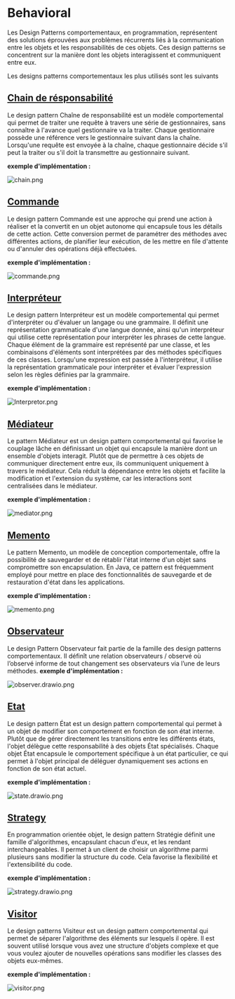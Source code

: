 # Behavioral
Les Design Patterns comportementaux, en programmation, représentent des solutions éprouvées aux problèmes récurrents liés à la communication entre les objets et les responsabilités de ces objets. Ces design patterns se concentrent sur la manière dont les objets interagissent et communiquent entre eux.

Les designs patterns comportementaux les plus utilisés sont les suivants

## [Chain de résponsabilité](chainResponsability)
Le design pattern Chaîne de responsabilité est un modèle comportemental qui permet de traiter une requête à travers une série de gestionnaires, sans connaître à l'avance quel gestionnaire va la traiter. Chaque gestionnaire possède une référence vers le gestionnaire suivant dans la chaîne. Lorsqu'une requête est envoyée à la chaîne, chaque gestionnaire décide s'il peut la traiter ou s'il doit la transmettre au gestionnaire suivant.

**exemple d'implémentation :**

![chain.png](chainResponsability/chain.png)

## [Commande](command)
Le design pattern Commande est une approche qui prend une action à réaliser et la convertit en un objet autonome qui encapsule tous les détails de cette action. Cette conversion permet de paramétrer des méthodes avec différentes actions, de planifier leur exécution, de les mettre en file d'attente ou d'annuler des opérations déjà effectuées.

**exemple d'implémentation :**

![commande.png](command/commande.png)

## [Interpréteur](interpretor)
Le design pattern Interpréteur est un modèle comportemental qui permet d'interpréter ou d'évaluer un langage ou une grammaire. Il définit une représentation grammaticale d'une langue donnée, ainsi qu'un interpréteur qui utilise cette représentation pour interpréter les phrases de cette langue. Chaque élément de la grammaire est représenté par une classe, et les combinaisons d'éléments sont interprétées par des méthodes spécifiques de ces classes. Lorsqu'une expression est passée à l'interpréteur, il utilise la représentation grammaticale pour interpréter et évaluer l'expression selon les règles définies par la grammaire.

**exemple d'implémentation :**

![Interpretor.png](interpretor/Interpretor.png)

## [Médiateur](mediator)
Le pattern Médiateur est un design pattern comportemental qui favorise le couplage lâche en définissant un objet qui encapsule la manière dont un ensemble d'objets interagit. Plutôt que de permettre à ces objets de communiquer directement entre eux, ils communiquent uniquement à travers le médiateur. Cela réduit la dépendance entre les objets et facilite la modification et l'extension du système, car les interactions sont centralisées dans le médiateur.

**exemple d'implémentation :**

![mediator.png](mediator/mediator.png)

## [Memento](memento)
Le pattern Memento, un modèle de conception comportementale, offre la possibilité de sauvegarder et de rétablir l'état interne d'un objet sans compromettre son encapsulation. En Java, ce pattern est fréquemment employé pour mettre en place des fonctionnalités de sauvegarde et de restauration d'état dans les applications.

**exemple d'implémentation :**

![memento.png](memento/memento.png)

## [Observateur](observer)
Le design Pattern Observateur fait partie de la famille des design patterns comportementaux. Il définît une relation observateurs / observé où l’observé informe de tout changement ses observateurs via l’une de leurs méthodes.
**exemple d'implémentation :**

![observer.drawio.png](observer/observer.png)

## [Etat](state)
Le design pattern État est un design pattern comportemental qui permet à un objet de modifier son comportement en fonction de son état interne. Plutôt que de gérer directement les transitions entre les différents états, l'objet délègue cette responsabilité à des objets État spécialisés. Chaque objet État encapsule le comportement spécifique à un état particulier, ce qui permet à l'objet principal de déléguer dynamiquement ses actions en fonction de son état actuel.

**exemple d'implémentation :**

![state.drawio.png](state/state.drawio.png)

## [Strategy](strategy)
En programmation orientée objet, le design pattern Stratégie définit une famille d'algorithmes, encapsulant chacun d'eux, et les rendant interchangeables. Il permet à un client de choisir un algorithme parmi plusieurs sans modifier la structure du code. Cela favorise la flexibilité et l'extensibilité du code.

**exemple d'implémentation :**

![strategy.drawio.png](strategy/strategy.drawio.png)


## [Visitor](visitor)
Le design patterns Visiteur est un design pattern comportemental qui permet de séparer l'algorithme des éléments sur lesquels il opère. Il est souvent utilisé lorsque vous avez une structure d'objets complexe et que vous voulez ajouter de nouvelles opérations sans modifier les classes des objets eux-mêmes.

**exemple d'implémentation :**

![visitor.png](visitor/visitor.png)